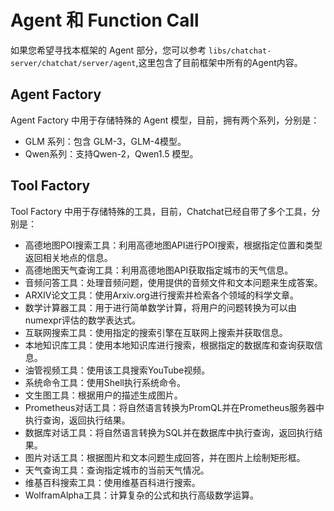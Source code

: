 # Agent 和 Function Call

如果您希望寻找本框架的 Agent 部分，您可以参考 `libs/chatchat-server/chatchat/server/agent`,这里包含了目前框架中所有的Agent内容。

## Agent Factory

Agent Factory 中用于存储特殊的 Agent 模型，目前，拥有两个系列，分别是：

+ GLM 系列：包含 GLM-3，GLM-4模型。
+ Qwen系列：支持Qwen-2，Qwen1.5 模型。

## Tool Factory

Tool Factory 中用于存储特殊的工具，目前，Chatchat已经自带了多个工具，分别是：

+ 高德地图POI搜索工具：利用高德地图API进行POI搜索，根据指定位置和类型返回相关地点的信息。
+ 高德地图天气查询工具：利用高德地图API获取指定城市的天气信息。
+ 音频问答工具：处理音频问题，使用提供的音频文件和文本问题来生成答案。
+ ARXIV论文工具：使用Arxiv.org进行搜索并检索各个领域的科学文章。
+ 数学计算器工具：用于进行简单数学计算，将用户的问题转换为可以由numexpr评估的数学表达式。
+ 互联网搜索工具：使用指定的搜索引擎在互联网上搜索并获取信息。
+ 本地知识库工具：使用本地知识库进行搜索，根据指定的数据库和查询获取信息。
+ 油管视频工具：使用该工具搜索YouTube视频。
+ 系统命令工具：使用Shell执行系统命令。
+ 文生图工具：根据用户的描述生成图片。
+ Prometheus对话工具：将自然语言转换为PromQL并在Prometheus服务器中执行查询，返回执行结果。
+ 数据库对话工具：将自然语言转换为SQL并在数据库中执行查询，返回执行结果。
+ 图片对话工具：根据图片和文本问题生成回答，并在图片上绘制矩形框。
+ 天气查询工具：查询指定城市的当前天气情况。
+ 维基百科搜索工具：使用维基百科进行搜索。
+ WolframAlpha工具：计算复杂的公式和执行高级数学运算。

